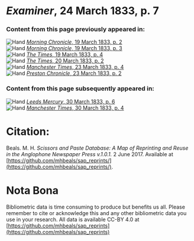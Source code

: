 # *Examiner*, 24 March 1833, p. 7  
  
### Content from this page previously appeared in:  
![Hand](http://scissorsandpaste.net/wp-content/uploads/2017/06/smallhandpointer.png) [*Morning Chronicle*, 19 March 1833, p. 2](https://mhbeals.github.io/sap_html/Morning-Chronicle/Morning-Chronicle-19-March-1833-p-2)  
![Hand](http://scissorsandpaste.net/wp-content/uploads/2017/06/smallhandpointer.png) [*Morning Chronicle*, 19 March 1833, p. 3](https://mhbeals.github.io/sap_html/Morning-Chronicle/Morning-Chronicle-19-March-1833-p-3)  
![Hand](http://scissorsandpaste.net/wp-content/uploads/2017/06/smallhandpointer.png) [*The Times*, 19 March 1833, p. 4](https://mhbeals.github.io/sap_html/The-Times/The-Times-19-March-1833-p-4)  
![Hand](http://scissorsandpaste.net/wp-content/uploads/2017/06/smallhandpointer.png) [*The Times*, 20 March 1833, p. 2](https://mhbeals.github.io/sap_html/The-Times/The-Times-20-March-1833-p-2)  
![Hand](http://scissorsandpaste.net/wp-content/uploads/2017/06/smallhandpointer.png) [*Manchester Times*, 23 March 1833, p. 4](https://mhbeals.github.io/sap_html/Manchester-Times/Manchester-Times-23-March-1833-p-4)  
![Hand](http://scissorsandpaste.net/wp-content/uploads/2017/06/smallhandpointer.png) [*Preston Chronicle*, 23 March 1833, p. 2](https://mhbeals.github.io/sap_html/Preston-Chronicle/Preston-Chronicle-23-March-1833-p-2)  
  
### Content from this page subsequently appeared in:  
![Hand](http://scissorsandpaste.net/wp-content/uploads/2017/06/smallhandpointer.png) [*Leeds Mercury*, 30 March 1833, p. 6](https://mhbeals.github.io/sap_html/Leeds-Mercury/Leeds-Mercury-30-March-1833-p-6)  
![Hand](http://scissorsandpaste.net/wp-content/uploads/2017/06/smallhandpointer.png) [*Manchester Times*, 30 March 1833, p. 4](https://mhbeals.github.io/sap_html/Manchester-Times/Manchester-Times-30-March-1833-p-4)  


# Citation: 

Beals. M. H. *Scissors and Paste Database: A Map of Reprinting and Reuse in the Anglophone Newspaper Press v.1.0.1.* 2 June 2017. Available at [https://github.com/mhbeals/sap_reprints/](https://github.com/mhbeals/sap_reprints/). 

# Nota Bona

Bibliometric data is time consuming to produce but benefits us all. Please remember to cite or acknowledge this and any other bibliometric data you use in your research. All data is available CC-BY 4.0 at [https://github.com/mhbeals/sap_reprints](https://github.com/mhbeals/sap_reprints)